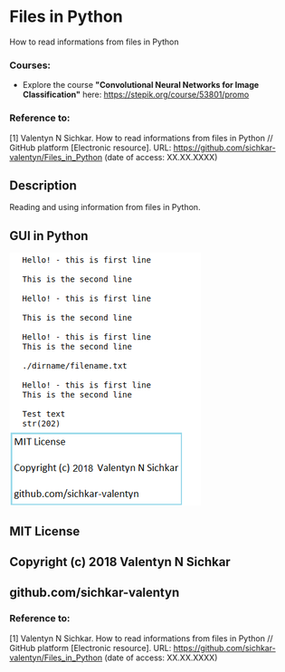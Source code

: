 # Files in Python
How to read informations from files in Python

### Courses:
* Explore the course **"Convolutional Neural Networks for Image Classification"** here: https://stepik.org/course/53801/promo

### Reference to:
[1] Valentyn N Sichkar. How to read informations from files in Python // GitHub platform [Electronic resource]. URL: https://github.com/sichkar-valentyn/Files_in_Python (date of access: XX.XX.XXXX)

## Description
Reading and using information from files in Python.

## GUI in Python
![Result](images/Files_in_Python.png)

## MIT License
## Copyright (c) 2018 Valentyn N Sichkar
## github.com/sichkar-valentyn
### Reference to:
[1] Valentyn N Sichkar. How to read informations from files in Python // GitHub platform [Electronic resource]. URL: https://github.com/sichkar-valentyn/Files_in_Python (date of access: XX.XX.XXXX)
